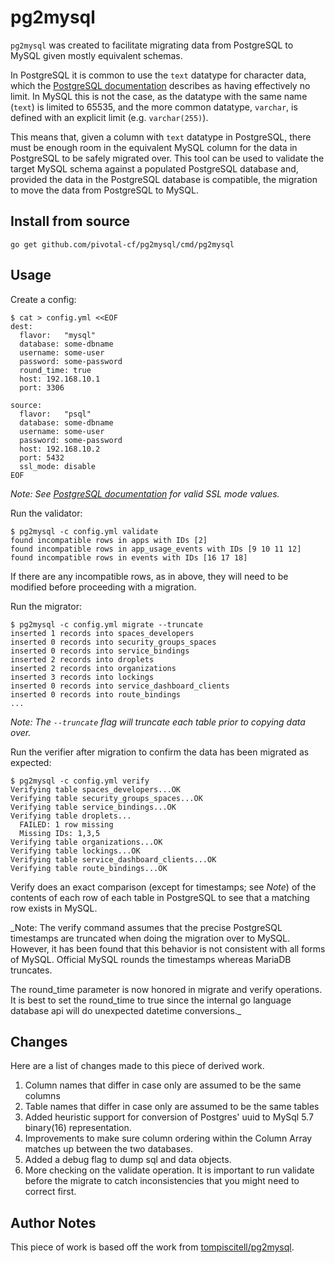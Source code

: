 # pg2mysql

`pg2mysql` was created to facilitate migrating data from PostgreSQL to MySQL
given mostly equivalent schemas.

In PostgreSQL it is common to use the `text` datatype for character data, which
the [PostgreSQL documentation](https://www.postgresql.org/docs/9.1/static/datatype-character.html)
describes as having effectively no limit. In MySQL this is not the case, as the
datatype with the same name (`text`) is limited to 65535, and the more common
datatype, `varchar`, is defined with an explicit limit (e.g. `varchar(255)`).

This means that, given a column with `text` datatype in PostgreSQL, there must
be enough room in the equivalent MySQL column for the data in PostgreSQL to be
safely migrated over. This tool can be used to validate the target MySQL schema
against a populated PostgreSQL database and, provided the data in the
PostgreSQL database is compatible, the migration to move the data from
PostgreSQL to MySQL.

## Install from source

```
go get github.com/pivotal-cf/pg2mysql/cmd/pg2mysql
```

## Usage

Create a config:

```
$ cat > config.yml <<EOF
dest:
  flavor:   "mysql"
  database: some-dbname
  username: some-user
  password: some-password
  round_time: true
  host: 192.168.10.1
  port: 3306

source:
  flavor:   "psql"
  database: some-dbname
  username: some-user
  password: some-password
  host: 192.168.10.2
  port: 5432
  ssl_mode: disable
EOF
```

_Note: See [PostgreSQL documentation][usage1] for valid SSL mode values._

[usage1]: <https://www.postgresql.org/docs/9.1/static/libpq-ssl.html#LIBPQ-SSL-SSLMODE-STATEMENTS>

Run the validator:

```
$ pg2mysql -c config.yml validate
found incompatible rows in apps with IDs [2]
found incompatible rows in app_usage_events with IDs [9 10 11 12]
found incompatible rows in events with IDs [16 17 18]
```

If there are any incompatible rows, as in above, they will need to be modified
before proceeding with a migration.

Run the migrator:

```
$ pg2mysql -c config.yml migrate --truncate
inserted 1 records into spaces_developers
inserted 0 records into security_groups_spaces
inserted 0 records into service_bindings
inserted 2 records into droplets
inserted 2 records into organizations
inserted 3 records into lockings
inserted 0 records into service_dashboard_clients
inserted 0 records into route_bindings
...
```

_Note: The `--truncate` flag will truncate each table prior to copying data over._

Run the verifier after migration to confirm the data has been migrated as expected:

```
$ pg2mysql -c config.yml verify
Verifying table spaces_developers...OK
Verifying table security_groups_spaces...OK
Verifying table service_bindings...OK
Verifying table droplets...
  FAILED: 1 row missing
  Missing IDs: 1,3,5
Verifying table organizations...OK
Verifying table lockings...OK
Verifying table service_dashboard_clients...OK
Verifying table route_bindings...OK
```

Verify does an exact comparison (except for timestamps; see _Note_) of the
contents of each row of each table in PostgreSQL to see that a matching row
exists in MySQL.

_Note: The verify command assumes that the precise PostgreSQL timestamps are
truncated when doing the migration over to MySQL. However, it has been found
that this behavior is not consistent with all forms of MySQL. Official MySQL
rounds the timestamps whereas MariaDB truncates.

The round_time parameter is now honored in migrate and verify operations. It
is best to set the round_time to true since the internal go language database
api will do unexpected datetime conversions._

## Changes
Here are a list of changes made to this piece of derived work.

1. Column names that differ in case only are assumed to be the same columns
1. Table names that differ in case only are assumed to be the same tables
1. Added heuristic support for conversion of Postgres' uuid to MySql 5.7 
binary(16) representation.
1. Improvements to make sure column ordering within the Column Array matches
   up between the two databases.
1. Added a debug flag to dump sql and data objects.
1. More checking on the validate operation.  It is important to run validate before
   the migrate to catch inconsistencies that you might need to correct first.

## Author Notes
This piece of work is based off the work from [tompiscitell/pg2mysql][an1].

[an1]: <https://github.com/tompiscitell/pg2mysql>
